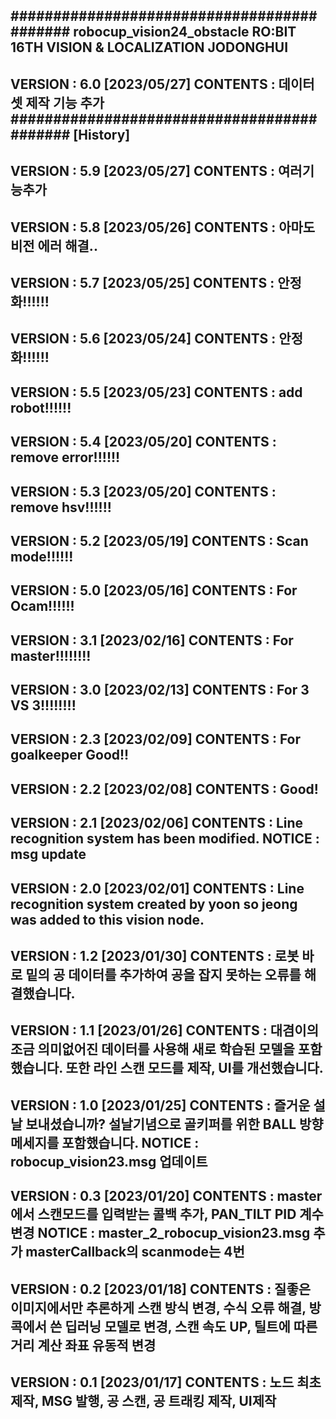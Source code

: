 ###########################################
robocup_vision24_obstacle
RO:BIT 16TH VISION & LOCALIZATION JODONGHUI
-------------------------------------------
VERSION : 6.0 [2023/05/27]
CONTENTS : 데이터셋 제작 기능 추가
###########################################
[History]
-------------------------------------------
VERSION : 5.9 [2023/05/27]
CONTENTS : 여러기능추가
-------------------------------------------
VERSION : 5.8 [2023/05/26]
CONTENTS : 아마도 비전 에러 해결..
-------------------------------------------
VERSION : 5.7 [2023/05/25]
CONTENTS : 안정화!!!!!!
-------------------------------------------
VERSION : 5.6 [2023/05/24]
CONTENTS : 안정화!!!!!!
-------------------------------------------
VERSION : 5.5 [2023/05/23]
CONTENTS : add robot!!!!!!
-------------------------------------------
VERSION : 5.4 [2023/05/20]
CONTENTS : remove error!!!!!!
-------------------------------------------
VERSION : 5.3 [2023/05/20]
CONTENTS : remove hsv!!!!!!
-------------------------------------------
VERSION : 5.2 [2023/05/19]
CONTENTS : Scan mode!!!!!!
-------------------------------------------
VERSION : 5.0 [2023/05/16]
CONTENTS : For Ocam!!!!!!
-------------------------------------------
VERSION : 3.1 [2023/02/16]
CONTENTS : For master!!!!!!!!
-------------------------------------------
VERSION : 3.0 [2023/02/13]
CONTENTS : For 3 VS 3!!!!!!!!
-------------------------------------------
VERSION : 2.3 [2023/02/09]
CONTENTS : For goalkeeper Good!!
-------------------------------------------
VERSION : 2.2 [2023/02/08]
CONTENTS : Good!
-------------------------------------------
VERSION : 2.1 [2023/02/06]
CONTENTS : Line recognition system has been
modified.
NOTICE : msg update
-------------------------------------------
VERSION : 2.0 [2023/02/01]
CONTENTS : Line recognition system created
by yoon so jeong was added to this vision
node.
-------------------------------------------
VERSION : 1.2 [2023/01/30]
CONTENTS : 로봇 바로 밑의 공 데이터를 추가하여 공을
잡지 못하는 오류를 해결했습니다.
-------------------------------------------
VERSION : 1.1 [2023/01/26]
CONTENTS : 대겸이의 조금 의미없어진 데이터를 사용해
새로 학습된 모델을 포함했습니다. 또한 라인 스캔 모드를
제작, UI를 개선했습니다.
-------------------------------------------
VERSION : 1.0 [2023/01/25]
CONTENTS : 즐거운 설날 보내셨습니까? 설날기념으로
골키퍼를 위한 BALL 방향 메세지를 포함했습니다.
NOTICE : robocup_vision23.msg 업데이트
-------------------------------------------
VERSION : 0.3 [2023/01/20]
CONTENTS : master에서 스캔모드를 입력받는 콜백
추가, PAN_TILT PID 계수 변경
NOTICE : master_2_robocup_vision23.msg 추가
masterCallback의 scanmode는 4번
-------------------------------------------
VERSION : 0.2 [2023/01/18]
CONTENTS : 질좋은 이미지에서만 추론하게 스캔
방식 변경, 수식 오류 해결, 방콕에서 쓴 딥러닝
모델로 변경, 스캔 속도 UP, 틸트에 따른 거리
계산 좌표 유동적 변경
-------------------------------------------
VERSION : 0.1 [2023/01/17]
CONTENTS : 노드 최초 제작, MSG 발행, 공 스캔,
공 트래킹 제작, UI제작
-------------------------------------------
